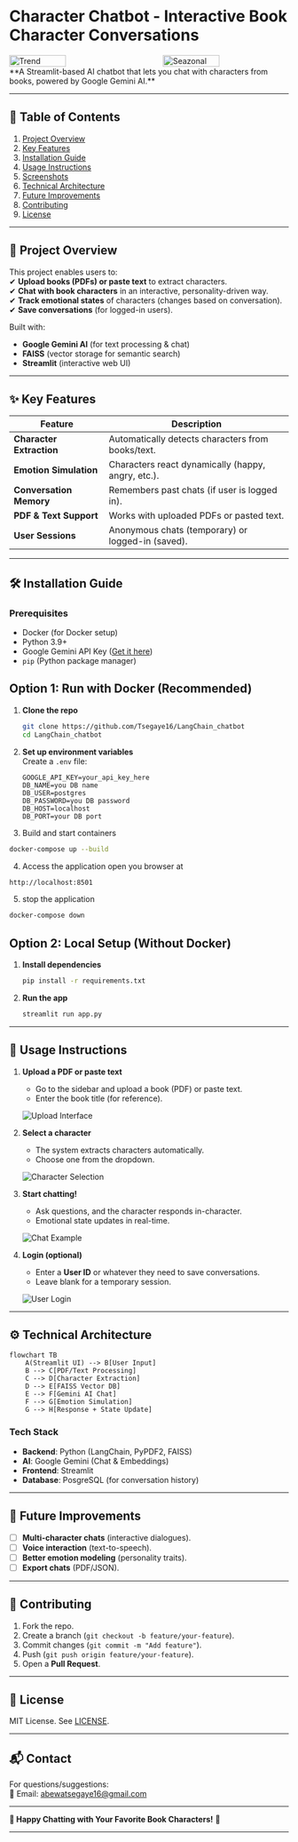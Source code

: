 # **Character Chatbot - Interactive Book Character Conversations**

<div style="display: flex; justify-content: space-between;">
  <img src="images/photo_2025-03-26_15-41-17.jpg" alt="Trend" width="45%" />
  <img src="images/photo_2025-03-26_15-41-43.jpg" alt="Seazonal" width="45%" />

</div>
**A Streamlit-based AI chatbot that lets you chat with characters from books, powered by Google Gemini AI.**

---

## **📌 Table of Contents**

1. [Project Overview](#-project-overview)
2. [Key Features](#-key-features)
3. [Installation Guide](#-installation-guide)
4. [Usage Instructions](#-usage-instructions)
5. [Screenshots](#-screenshots)
6. [Technical Architecture](#-technical-architecture)
7. [Future Improvements](#-future-improvements)
8. [Contributing](#-contributing)
9. [License](#-license)

---

## **🌟 Project Overview**

This project enables users to:  
✔ **Upload books (PDFs) or paste text** to extract characters.  
✔ **Chat with book characters** in an interactive, personality-driven way.  
✔ **Track emotional states** of characters (changes based on conversation).  
✔ **Save conversations** (for logged-in users).

Built with:

- **Google Gemini AI** (for text processing & chat)
- **FAISS** (vector storage for semantic search)
- **Streamlit** (interactive web UI)

---

## **✨ Key Features**

| Feature                  | Description                                        |
| ------------------------ | -------------------------------------------------- |
| **Character Extraction** | Automatically detects characters from books/text.  |
| **Emotion Simulation**   | Characters react dynamically (happy, angry, etc.). |
| **Conversation Memory**  | Remembers past chats (if user is logged in).       |
| **PDF & Text Support**   | Works with uploaded PDFs or pasted text.           |
| **User Sessions**        | Anonymous chats (temporary) or logged-in (saved).  |

---

## **🛠 Installation Guide**

### **Prerequisites**

- Docker (for Docker setup)
- Python 3.9+
- Google Gemini API Key ([Get it here](https://ai.google.dev/))
- `pip` (Python package manager)

## Option 1: Run with Docker (Recommended)

1. **Clone the repo**

   ```bash
   git clone https://github.com/Tsegaye16/LangChain_chatbot
   cd LangChain_chatbot
   ```

2. **Set up environment variables**  
   Create a `.env` file:

   ```env
   GOOGLE_API_KEY=your_api_key_here
   DB_NAME=you DB name
   DB_USER=postgres
   DB_PASSWORD=you DB password
   DB_HOST=localhost
   DB_PORT=your DB port
   ```

3. Build and start containers

```bash
docker-compose up --build
```

4. Access the application
   open you browser at

```bash
http://localhost:8501
```

5. stop the application

```bash
docker-compose down
```

## Option 2: Local Setup (Without Docker)

1. **Install dependencies**

   ```bash
   pip install -r requirements.txt
   ```

2. **Run the app**
   ```bash
   streamlit run app.py
   ```

---

## **🚀 Usage Instructions**

1. **Upload a PDF or paste text**

   - Go to the sidebar and upload a book (PDF) or paste text.
   - Enter the book title (for reference).

   ![Upload Interface](images/upload.jpg)

2. **Select a character**

   - The system extracts characters automatically.
   - Choose one from the dropdown.

   ![Character Selection](images/character.jpg)

3. **Start chatting!**

   - Ask questions, and the character responds in-character.
   - Emotional state updates in real-time.

   ![Chat Example](images/start_chatting.jpg)

4. **Login (optional)**

   - Enter a **User ID** or whatever they need to save conversations.
   - Leave blank for a temporary session.

   ![User Login](images/login.jpg)

---

## **⚙ Technical Architecture**

```mermaid
flowchart TB
    A(Streamlit UI) --> B[User Input]
    B --> C[PDF/Text Processing]
    C --> D[Character Extraction]
    D --> E[FAISS Vector DB]
    E --> F[Gemini AI Chat]
    F --> G[Emotion Simulation]
    G --> H[Response + State Update]
```

### **Tech Stack**

- **Backend**: Python (LangChain, PyPDF2, FAISS)
- **AI**: Google Gemini (Chat & Embeddings)
- **Frontend**: Streamlit
- **Database**: PosgreSQL (for conversation history)

---

## **🔮 Future Improvements**

- [ ] **Multi-character chats** (interactive dialogues).
- [ ] **Voice interaction** (text-to-speech).
- [ ] **Better emotion modeling** (personality traits).
- [ ] **Export chats** (PDF/JSON).

---

## **🤝 Contributing**

1. Fork the repo.
2. Create a branch (`git checkout -b feature/your-feature`).
3. Commit changes (`git commit -m "Add feature"`).
4. Push (`git push origin feature/your-feature`).
5. Open a **Pull Request**.

---

## **📜 License**

MIT License. See [LICENSE](LICENSE).

---

## **📬 Contact**

For questions/suggestions:  
📧 Email: abewatsegaye16@gmail.com

---

**🎉 Happy Chatting with Your Favorite Book Characters!** 🚀

---
